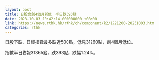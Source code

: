 ```yaml
---
layout: post
title: 日股曾創4個月新低　半日跌393點
date: 2023-10-03 10:42:14.000000000 +08:00
link: https://news.rthk.hk/rthk/ch/component/k2/1721200-20231003.htm
categories: rthk
---
```


日股下跌，日經指數最多跌近500點，低見31260點，創4個月低位。

指數半日收報31365點，跌393點，跌幅1.24%。
